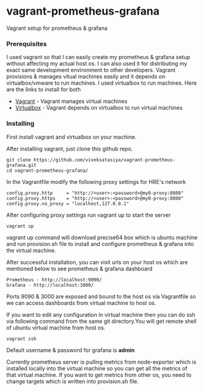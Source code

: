 # vagrant-prometheus-grafana
Vagrant setup for prometheus &amp; grafana

### Prerequisites
I used vagrant so that I can easily create my prometheus & grafana setup without affecting my actual host os. I can also used it for distributing my exact same development environment to other developers. Vagrant provisions & manages vitual machines easily and it depends on virtualbox/vmware to run machines. I used virtualbox to run machines. Here are the links to install for both

* [Vagrant](https://www.vagrantup.com/intro/getting-started/install.html) - Vagrant manages virtual machines 
* [Virtualbox](https://www.virtualbox.org/wiki/Linux_Downloads) - Vagrant depends on virtualbox to run virtual machines 

### Installing

First install vagrant and virtualbox on your machine. 

After installing vagrant, just clone this github repo.

```
git clone https://github.com/viveksatasiya/vagrant-prometheus-grafana.git
cd vagrant-prometheus-grafana/
```

In the Vagrantfile modify the following proxy settings for HRE's network

```
config.proxy.http     = "http://<user>:<password>@my0-proxy:8080"
config.proxy.https    = "http://<user>:<password>@my0-proxy:8080"
config.proxy.no_proxy = "localhost,127.0.0.1"
```

After configuring proxy settings run vagrant up to start the server

```
vagrant up
```


vagrant up command will download precise64 box which is ubuntu machine and run provision.sh file to install and configure prometheus & grafana into the virtual machine. 

After successful installation, you can visit urls on your host os which are mentioned below to see prometheus & grafana dashboard

```
Prometheus - http://localhost:9090/
Grafana - http://localhost:3000/
```

Ports 9090 & 3000 are exposed and bound to the host os via Vagrantfile so we can access dashboards from virtual machine to host os.

If you want to edit any configuration in virtual machine then you can do ssh via following command from the same git directory.You will get remote shell of ubuntu virtual machine from host os.

```
vagrant ssh
```

Default username & password for grafana is **admin**

Currently prometheus server is pulling metrics from node-exporter which is installed locally into the virtual machine so you can get all the metrics of that virtual machine. If you want to get metrics from other os, you need to change targets which is written into provision.sh file.
